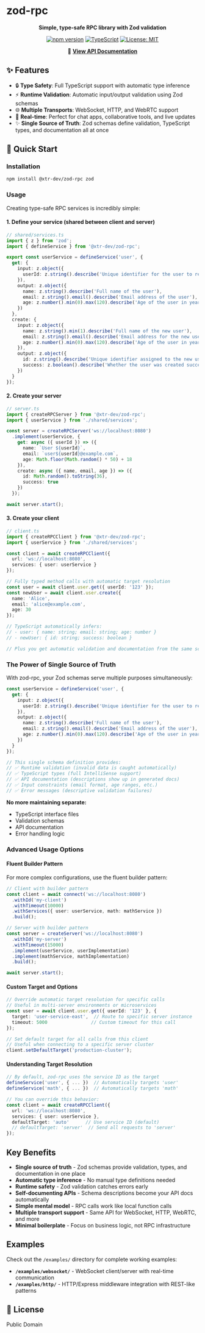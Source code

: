 # zod-rpc

<div align="center">

**Simple, type-safe RPC library with Zod validation**

[![npm version](https://img.shields.io/npm/v/@xtr-dev/zod-rpc.svg)](https://www.npmjs.com/package/@xtr-dev/zod-rpc)
[![TypeScript](https://img.shields.io/badge/TypeScript-5.0+-blue.svg)](https://www.typescriptlang.org/)
[![License: MIT](https://img.shields.io/badge/License-MIT-yellow.svg)](https://opensource.org/licenses/MIT)

📖 **[View API Documentation](https://xtr-dev.github.io/zod-rpc/)**

</div>

## ✨ Features

- 🔒 **Type Safety**: Full TypeScript support with automatic type inference
- ⚡ **Runtime Validation**: Automatic input/output validation using Zod schemas
- 🌐 **Multiple Transports**: WebSocket, HTTP, and WebRTC support
- 📡 **Real-time**: Perfect for chat apps, collaborative tools, and live updates
- ✨ **Single Source of Truth**: Zod schemas define validation, TypeScript types, and documentation all at once

## 🚀 Quick Start

### Installation

```bash
npm install @xtr-dev/zod-rpc zod
```

### Usage

Creating type-safe RPC services is incredibly simple:

#### 1. Define your service (shared between client and server)

```typescript
// shared/services.ts
import { z } from 'zod';
import { defineService } from '@xtr-dev/zod-rpc';

export const userService = defineService('user', {
  get: {
    input: z.object({ 
      userId: z.string().describe('Unique identifier for the user to retrieve')
    }),
    output: z.object({ 
      name: z.string().describe('Full name of the user'),
      email: z.string().email().describe('Email address of the user'),
      age: z.number().min(0).max(120).describe('Age of the user in years')
    })
  },
  create: {
    input: z.object({ 
      name: z.string().min(1).describe('Full name of the new user'),
      email: z.string().email().describe('Email address for the new user'),
      age: z.number().min(0).max(120).describe('Age of the user in years')
    }),
    output: z.object({ 
      id: z.string().describe('Unique identifier assigned to the new user'),
      success: z.boolean().describe('Whether the user was created successfully')
    })
  }
});
```

#### 2. Create your server

```typescript
// server.ts
import { createRPCServer } from '@xtr-dev/zod-rpc';
import { userService } from './shared/services';

const server = createRPCServer('ws://localhost:8080')
  .implement(userService, {
    get: async ({ userId }) => ({
      name: `User ${userId}`,
      email: `user${userId}@example.com`,
      age: Math.floor(Math.random() * 50) + 18
    }),
    create: async ({ name, email, age }) => ({
      id: Math.random().toString(36),
      success: true
    })
  });

await server.start();
```

#### 3. Create your client

```typescript
// client.ts
import { createRPCClient } from '@xtr-dev/zod-rpc';
import { userService } from './shared/services';

const client = await createRPCClient({
  url: 'ws://localhost:8080',
  services: { user: userService }
});

// Fully typed method calls with automatic target resolution
const user = await client.user.get({ userId: '123' });
const newUser = await client.user.create({ 
  name: 'Alice', 
  email: 'alice@example.com', 
  age: 30 
});

// TypeScript automatically infers:
// - user: { name: string; email: string; age: number }
// - newUser: { id: string; success: boolean }

// Plus you get automatic validation and documentation from the same schemas!
```

### The Power of Single Source of Truth

With zod-rpc, your Zod schemas serve multiple purposes simultaneously:

```typescript
const userService = defineService('user', {
  get: {
    input: z.object({ 
      userId: z.string().describe('Unique identifier for the user to retrieve')
    }),
    output: z.object({ 
      name: z.string().describe('Full name of the user'),
      email: z.string().email().describe('Email address of the user'),
      age: z.number().min(0).max(120).describe('Age of the user in years')
    })
  }
});

// This single schema definition provides:
// ✅ Runtime validation (invalid data is caught automatically)
// ✅ TypeScript types (full IntelliSense support)  
// ✅ API documentation (descriptions show up in generated docs)
// ✅ Input constraints (email format, age ranges, etc.)
// ✅ Error messages (descriptive validation failures)
```

**No more maintaining separate:**
- TypeScript interface files
- Validation schemas  
- API documentation
- Error handling logic

### Advanced Usage Options

#### Fluent Builder Pattern

For more complex configurations, use the fluent builder pattern:

```typescript
// Client with builder pattern
const client = await connect('ws://localhost:8080')
  .withId('my-client')
  .withTimeout(10000)
  .withServices({ user: userService, math: mathService })
  .build();

// Server with builder pattern
const server = createServer('ws://localhost:8080')
  .withId('my-server')
  .withTimeout(15000)
  .implement(userService, userImplementation)
  .implement(mathService, mathImplementation)
  .build();

await server.start();
```

#### Custom Target and Options

```typescript
// Override automatic target resolution for specific calls
// Useful in multi-server environments or microservices
const user = await client.user.get({ userId: '123' }, { 
  target: 'user-service-east',  // Route to specific server instance
  timeout: 5000                // Custom timeout for this call
});

// Set default target for all calls from this client
// Useful when connecting to a specific server cluster
client.setDefaultTarget('production-cluster');
```

#### Understanding Target Resolution

```typescript
// By default, zod-rpc uses the service ID as the target
defineService('user', { ... })  // Automatically targets 'user'
defineService('math', { ... })  // Automatically targets 'math'

// You can override this behavior:
const client = await createRPCClient({
  url: 'ws://localhost:8080',
  services: { user: userService },
  defaultTarget: 'auto'      // Use service ID (default)
  // defaultTarget: 'server'  // Send all requests to 'server'
});
```

## Key Benefits

- **Single source of truth** - Zod schemas provide validation, types, and documentation in one place
- **Automatic type inference** - No manual type definitions needed
- **Runtime safety** - Zod validation catches errors early
- **Self-documenting APIs** - Schema descriptions become your API docs automatically
- **Simple mental model** - RPC calls work like local function calls
- **Multiple transport support** - Same API for WebSocket, HTTP, WebRTC, and more
- **Minimal boilerplate** - Focus on business logic, not RPC infrastructure

## Examples

Check out the `/examples/` directory for complete working examples:

- **`/examples/websocket/`** - WebSocket client/server with real-time communication
- **`/examples/http/`** - HTTP/Express middleware integration with REST-like patterns

## 📄 License

Public Domain
